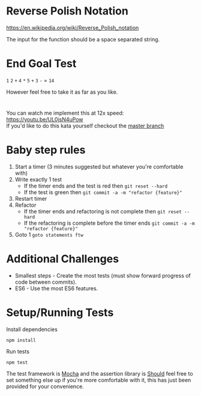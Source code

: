 # Reverse Polish Notation
https://en.wikipedia.org/wiki/Reverse_Polish_notation

The input for the function should be a space separated string.

# End Goal Test
`1` `2` `+` `4` `*` `5` `+` `3` `-` = `14`

However feel free to take it as far as you like.

# 
You can watch me implement this at 12x speed: https://youtu.be/UL0jsN4uPow  
If you'd like to do this kata yourself checkout the [master branch](https://github.com/jtburke/js-kata-reverse-polish-notation/tree/master)

# Baby step rules
1. Start a timer (3 minutes suggested but whatever you're comfortable with)
2. Write exactly 1 test
    * If the timer ends and the test is red then `git reset --hard`
    * If the test is green then `git commit -a -m "refactor {feature}"`
4. Restart timer
5. Refactor
    * If the timer ends and refactoring is not complete then `git reset --hard`
    * If the refactoring is complete before the timer ends `git commit -a -m "refactor {feature}"`
6. Goto 1 `goto statements ftw`

# Additional Challenges
* Smallest steps - Create the most tests (must show forward progress of code between commits).  
* ES6 - Use the most ES6 features.

# Setup/Running Tests
Install dependencies
```
npm install
```

Run tests
```
npm test
```

The test framework is [Mocha](http://mochajs.org/) and the assertion library is 
[Should](http://shouldjs.github.io/) feel free to set something else up if you're 
more comfortable with it, this has just been provided for your convenience.
